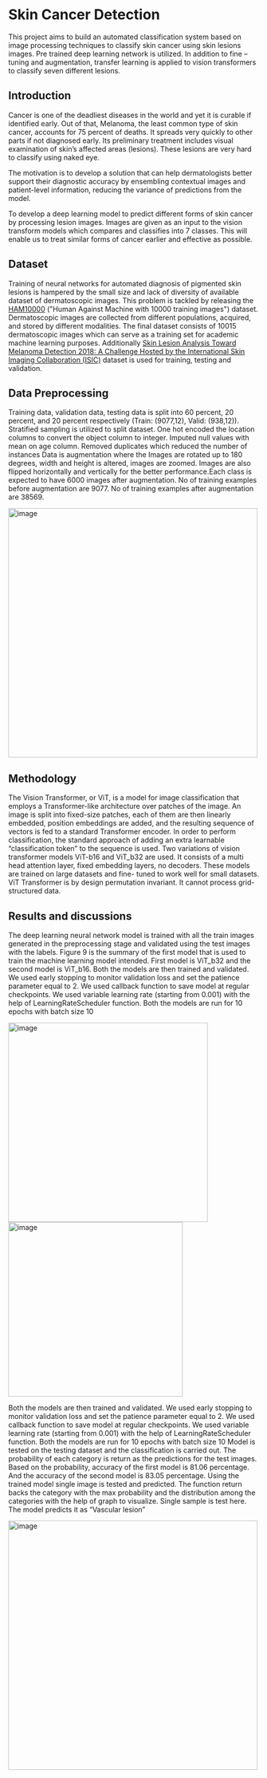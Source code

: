 # Skin Cancer Detection

This project aims to build an automated classification system based on image processing techniques to classify skin cancer using skin lesions images. Pre trained deep learning network is utilized. In addition to fine – tuning and augmentation, transfer learning is applied to vision transformers to classify seven different lesions.

## Introduction

Cancer is one of the deadliest diseases in the world and yet it is curable if identified early. Out of that, Melanoma, the least common type of skin cancer, accounts for 75 percent of deaths. It spreads very quickly to other parts if not diagnosed early. Its preliminary treatment includes visual examination of skin’s affected areas (lesions). These lesions are very hard to classify using naked eye.

The motivation is to develop a solution that can help dermatologists better support their diagnostic accuracy by ensembling contextual images and patient-level information, reducing the variance of predictions from the model.

To develop a deep learning model to predict different forms of skin cancer by processing lesion images. Images are given as an input to the vision transform models which compares and classifies into 7 classes. This will enable us to treat similar forms of cancer earlier and effective as possible.

## Dataset

Training of neural networks for automated diagnosis of pigmented skin lesions is hampered by the small size and lack of diversity of available dataset of dermatoscopic images. This problem is tackled by releasing the [HAM10000](https://www.kaggle.com/datasets/kmader/skin-cancer-mnist-ham10000) ("Human Against Machine with 10000 training images") dataset. Dermatoscopic images are collected from different populations, acquired, and stored by different modalities. The final dataset consists of 10015 dermatoscopic images which can serve as a training set for academic machine learning purposes.
Additionally [Skin Lesion Analysis Toward Melanoma Detection 2018: A Challenge Hosted by the International Skin Imaging Collaboration (ISIC)](https://challenge.isic-archive.com/data/#2018) dataset is used for training, testing and validation.

## Data Preprocessing

Training data, validation data, testing data is split into 60 percent, 20 percent, and 20 percent respectively (Train: (9077,12), Valid: (938,12)). Stratified sampling is utilized to split dataset. One hot encoded the location columns to convert the object column to integer. Imputed null values with mean on age column. Removed duplicates which reduced the number of instances
Data is augmentation where the Images are rotated up to 180 degrees, width and height is altered, images are zoomed. Images are also flipped horizontally and vertically for the better performance.Each class is expected to have 6000 images after augmentation. No of training examples before augmentation are 9077. No of training examples after augmentation are 38569.

<img width="500" alt="image" src="https://user-images.githubusercontent.com/38185827/228955035-aa5477a0-bb05-4122-ba88-44a82d21b27d.png">


## Methodology

The Vision Transformer, or ViT, is a model for image classification that employs a Transformer-like architecture over patches of the image. An image is split into fixed-size patches, each of them are then linearly embedded, position embeddings are added, and the resulting sequence of vectors is fed to a standard Transformer encoder. In order to perform classification, the standard approach of adding an extra learnable “classification token” to the sequence is used.
Two variations of vision transformer models ViT-b16 and ViT_b32 are used. It consists of a multi head attention layer, fixed embedding layers, no decoders. These models are trained on large datasets and fine- tuned to work well for small datasets. ViT Transformer is by design permutation invariant. It cannot process grid-structured data.

## Results and discussions

The deep learning neural network model is trained with all the train images generated in the preprocessing stage and validated using the test images with the labels. Figure 9 is the summary of the first model that is used to train the machine learning model intended. First model is ViT_b32 and the second model is ViT_b16.
Both the models are then trained and validated. We used early stopping to monitor validation loss and set the patience parameter equal to 2. We used callback function to save model at regular checkpoints. We used variable learning rate (starting from 0.001) with the help of LearningRateScheduler function. Both the models are run for 10 epochs with batch size 10

<img width="400" alt="image" src="https://user-images.githubusercontent.com/38185827/228955220-d5fac8c7-ed81-44b1-910e-7ded40990e6c.png">   <img width="350" alt="image" src="https://user-images.githubusercontent.com/38185827/228955240-709264fe-b6b0-4247-a153-5098205f4b26.png">


Both the models are then trained and validated. We used early stopping to monitor validation loss and set the patience parameter equal to 2. We used callback function to save model at regular checkpoints. We used variable learning rate (starting from 0.001) with the help of LearningRateScheduler function. Both the models are run for 10 epochs with batch size 10
Model is tested on the testing dataset and the classification is carried out. The probability of each category is return as the predictions for the test images. Based on the probability, accuracy of the first model is 81.06 percentage. And the accuracy of the second model is 83.05 percentage.
Using the trained model single image is tested and predicted. The function return backs the category with the max probability and the distribution among the categories with the help of graph to visualize. Single sample is test here. The model predicts it as “Vascular lesion”

<img width="500" alt="image" src="https://user-images.githubusercontent.com/38185827/228954388-e1c5d223-80cb-479d-a862-993baddb84c6.png">
